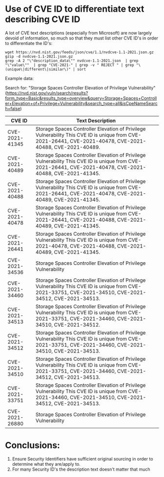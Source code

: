 # Use of CVE ID to differentiate text describing CVE ID

A lot of CVE text descriptions (especially from Microsoft) are now largely devoid of information, so much so that they must list other CVE ID's in order to differentiate the ID's:

```
wget https://nvd.nist.gov/feeds/json/cve/1.1/nvdcve-1.1-2021.json.gz
gzip -d nvdcve-1.1-2021.json.gz
grep -A 2 "\"description_data\"" nvdcve-1.1-2021.json  | grep "\"value\""  | grep "CVE-2021-" | grep -v " REJECT " | grep "\(unique\|different\|similar\)" | sort
```
Example data:

Search for: "Storage Spaces Controller Elevation of Privilege Vulnerability" (https://nvd.nist.gov/vuln/search/results?form_type=Basic&results_type=overview&query=Storage+Spaces+Controller+Elevation+of+Privilege+Vulnerability&search_type=all&isCpeNameSearch=false)

|CVE ID|Text Description|
|------|----------------|
|CVE-2021-41345|Storage Spaces Controller Elevation of Privilege Vulnerability This CVE ID is unique from CVE-2021-26441, CVE-2021-40478, CVE-2021-40488, CVE-2021-40489.|
|CVE-2021-40489|Storage Spaces Controller Elevation of Privilege Vulnerability This CVE ID is unique from CVE-2021-26441, CVE-2021-40478, CVE-2021-40488, CVE-2021-41345.|
|CVE-2021-40488|Storage Spaces Controller Elevation of Privilege Vulnerability This CVE ID is unique from CVE-2021-26441, CVE-2021-40478, CVE-2021-40489, CVE-2021-41345.|
|CVE-2021-40478|Storage Spaces Controller Elevation of Privilege Vulnerability This CVE ID is unique from CVE-2021-26441, CVE-2021-40488, CVE-2021-40489, CVE-2021-41345.|
|CVE-2021-26441|Storage Spaces Controller Elevation of Privilege Vulnerability This CVE ID is unique from CVE-2021-40478, CVE-2021-40488, CVE-2021-40489, CVE-2021-41345.|
|CVE-2021-34536|Storage Spaces Controller Elevation of Privilege Vulnerability|
|CVE-2021-34460|Storage Spaces Controller Elevation of Privilege Vulnerability This CVE ID is unique from CVE-2021-33751, CVE-2021-34510, CVE-2021-34512, CVE-2021-34513.|
|CVE-2021-34513|Storage Spaces Controller Elevation of Privilege Vulnerability This CVE ID is unique from CVE-2021-33751, CVE-2021-34460, CVE-2021-34510, CVE-2021-34512.|
|CVE-2021-34512|Storage Spaces Controller Elevation of Privilege Vulnerability This CVE ID is unique from CVE-2021-33751, CVE-2021-34460, CVE-2021-34510, CVE-2021-34513.|
|CVE-2021-34510|Storage Spaces Controller Elevation of Privilege Vulnerability This CVE ID is unique from CVE-2021-33751, CVE-2021-34460, CVE-2021-34512, CVE-2021-34513.|
|CVE-2021-33751|Storage Spaces Controller Elevation of Privilege Vulnerability This CVE ID is unique from CVE-2021-34460, CVE-2021-34510, CVE-2021-34512, CVE-2021-34513.|
|CVE-2021-26880|Storage Spaces Controller Elevation of Privilege Vulnerability|

# Conclusions:

1. Ensure Security Identifiers have sufficient original sourcing in order to determine what they are/apply to.
2. For many Security ID's the description text doesn't matter that much
